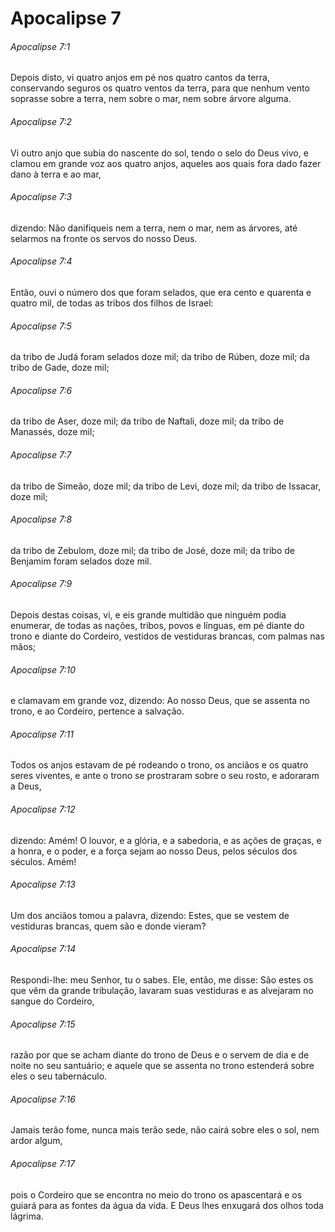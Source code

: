 # Apocalipse 7

###### Apocalipse 7:1

Depois disto, vi quatro anjos em pé nos quatro cantos da terra, conservando seguros os quatro ventos da terra, para que nenhum vento soprasse sobre a terra, nem sobre o mar, nem sobre árvore alguma.

###### Apocalipse 7:2

Vi outro anjo que subia do nascente do sol, tendo o selo do Deus vivo, e clamou em grande voz aos quatro anjos, aqueles aos quais fora dado fazer dano à terra e ao mar,

###### Apocalipse 7:3

dizendo: Não danifiqueis nem a terra, nem o mar, nem as árvores, até selarmos na fronte os servos do nosso Deus.

###### Apocalipse 7:4

Então, ouvi o número dos que foram selados, que era cento e quarenta e quatro mil, de todas as tribos dos filhos de Israel:

###### Apocalipse 7:5

da tribo de Judá foram selados doze mil; da tribo de Rúben, doze mil; da tribo de Gade, doze mil;

###### Apocalipse 7:6

da tribo de Aser, doze mil; da tribo de Naftali, doze mil; da tribo de Manassés, doze mil;

###### Apocalipse 7:7

da tribo de Simeão, doze mil; da tribo de Levi, doze mil; da tribo de Issacar, doze mil;

###### Apocalipse 7:8

da tribo de Zebulom, doze mil; da tribo de José, doze mil; da tribo de Benjamim foram selados doze mil.

###### Apocalipse 7:9

Depois destas coisas, vi, e eis grande multidão que ninguém podia enumerar, de todas as nações, tribos, povos e línguas, em pé diante do trono e diante do Cordeiro, vestidos de vestiduras brancas, com palmas nas mãos;

###### Apocalipse 7:10

e clamavam em grande voz, dizendo: Ao nosso Deus, que se assenta no trono, e ao Cordeiro, pertence a salvação.

###### Apocalipse 7:11

Todos os anjos estavam de pé rodeando o trono, os anciãos e os quatro seres viventes, e ante o trono se prostraram sobre o seu rosto, e adoraram a Deus,

###### Apocalipse 7:12

dizendo: Amém! O louvor, e a glória, e a sabedoria, e as ações de graças, e a honra, e o poder, e a força sejam ao nosso Deus, pelos séculos dos séculos. Amém!

###### Apocalipse 7:13

Um dos anciãos tomou a palavra, dizendo: Estes, que se vestem de vestiduras brancas, quem são e donde vieram?

###### Apocalipse 7:14

Respondi-lhe: meu Senhor, tu o sabes. Ele, então, me disse: São estes os que vêm da grande tribulação, lavaram suas vestiduras e as alvejaram no sangue do Cordeiro,

###### Apocalipse 7:15

razão por que se acham diante do trono de Deus e o servem de dia e de noite no seu santuário; e aquele que se assenta no trono estenderá sobre eles o seu tabernáculo.

###### Apocalipse 7:16

Jamais terão fome, nunca mais terão sede, não cairá sobre eles o sol, nem ardor algum,

###### Apocalipse 7:17

pois o Cordeiro que se encontra no meio do trono os apascentará e os guiará para as fontes da água da vida. E Deus lhes enxugará dos olhos toda lágrima.

